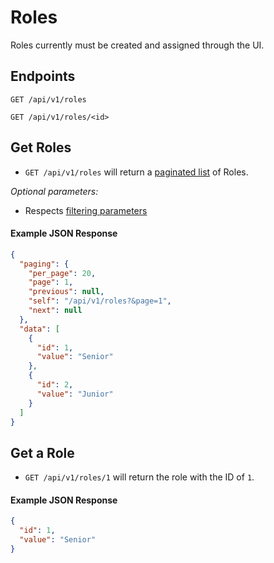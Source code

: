 # Roles

Roles currently must be created and assigned through the UI.

## Endpoints

```
GET /api/v1/roles

GET /api/v1/roles/<id>
```



Get Roles
-------------

* `GET /api/v1/roles` will return a [paginated list](/README.md#pagination) of Roles.

_Optional parameters:_

- Respects [filtering parameters](/README.md#filtering)

#### Example JSON Response

```json
{
  "paging": {
    "per_page": 20,
    "page": 1,
    "previous": null,
    "self": "/api/v1/roles?&page=1",
    "next": null
  },
  "data": [
    {
      "id": 1,
      "value": "Senior"
    },
    {
      "id": 2,
      "value": "Junior"
    }
  ]
}
```

Get a Role
-------------

* `GET /api/v1/roles/1` will return the role with the ID of `1`.

#### Example JSON Response

```json
{
  "id": 1,
  "value": "Senior"
}
```
